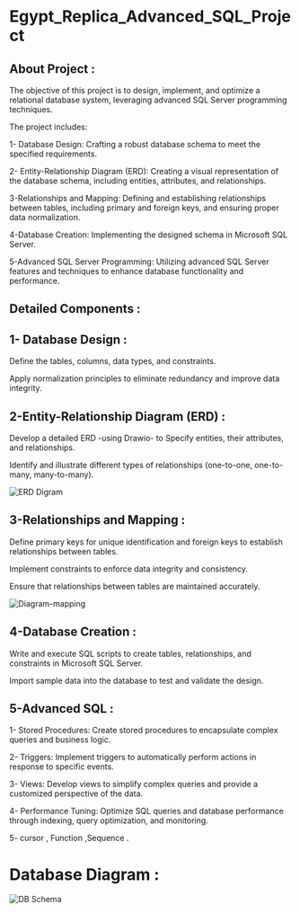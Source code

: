 # Egypt_Replica_Advanced_SQL_Project

## About Project :
The objective of this project is to design, implement, and optimize a relational database system, leveraging advanced SQL Server programming techniques.

The project includes:

1- Database Design: Crafting a robust database schema to meet the specified requirements.

2- Entity-Relationship Diagram (ERD): Creating a visual representation of the database schema, including entities, attributes, and relationships.

3-Relationships and Mapping: Defining and establishing relationships between tables, including primary and foreign keys, and ensuring proper data normalization.

4-Database Creation: Implementing the designed schema in Microsoft SQL Server.

5-Advanced SQL Server Programming: Utilizing advanced SQL Server features and techniques to enhance database functionality and performance.

## Detailed Components :
## 1- Database Design :
Define the tables, columns, data types, and constraints. 

Apply normalization principles to eliminate redundancy and improve data integrity.

## 2-Entity-Relationship Diagram (ERD) :
Develop a detailed ERD -using Drawio- to Specify entities, their attributes, and relationships. 

Identify and illustrate different types of relationships (one-to-one, one-to-many, many-to-many).

![ERD Digram](https://github.com/user-attachments/assets/b2fe7591-0970-4761-9cf6-fb522213fc84)


## 3-Relationships and Mapping :
Define primary keys for unique identification and foreign keys to establish relationships between tables.

Implement constraints to enforce data integrity and consistency.

Ensure that relationships between tables are maintained accurately.

![Diagram-mapping](https://github.com/user-attachments/assets/fb461ad3-3ba2-475a-90e1-afcff1e782c6)

## 4-Database Creation :
Write and execute SQL scripts to create tables, relationships, and constraints in Microsoft SQL Server.

Import sample data into the database to test and validate the design.

## 5-Advanced SQL :
1- Stored Procedures: Create stored procedures to encapsulate complex queries and business logic.

2- Triggers: Implement triggers to automatically perform actions in response to specific events.

3- Views: Develop views to simplify complex queries and provide a customized perspective of the data.

4- Performance Tuning: Optimize SQL queries and database performance through indexing, query optimization, and monitoring.

5- cursor , Function ,Sequence .

# Database Diagram :

![DB Schema](https://github.com/user-attachments/assets/72fab6b4-291f-4bf8-91ee-5f8a2a79cb46)













